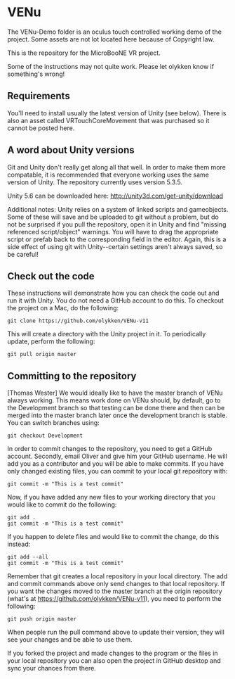 # VENu
The VENu-Demo folder is an oculus touch controlled working demo of the project. Some assets are not lot located here because of Copyright law.

This is the repository for the MicroBooNE VR project. 

Some of the instructions may not quite work. Please let olykken know if something's wrong!


## Requirements

You'll need to install usually the latest version of Unity (see below). There is also an asset called VRTouchCoreMovement that was purchased so it cannot be posted here.

## A word about Unity versions

Git and Unity don't really get along all that well. In order to make them more compatable, it is recommended that everyone working uses the same version of Unity. The repository currently uses version 5.3.5.

Unity 5.6 can be downloaded here: http://unity3d.com/get-unity/download

Additional notes: Unity relies on a system of linked scripts and gameobjects. Some of these will save and be uploaded to git without a problem, but do not be surprised if you pull the repository, open it in Unity and find "missing referenced script/object" warnings. You will have to drag the appropriate script or prefab back to the corresponding field in the editor. Again, this is a side effect of using git with Unity--certain settings aren't always saved, so be careful!

## Check out the code

These instructions will demonstrate how you can check the code out and run it with Unity. You do not need a GitHub account to do this. To checkout the project on a Mac, do the following:

    git clone https://github.com/olykken/VENu-v11

This will create a directory with the Unity project in it. To periodically update, perform the following:

    git pull origin master

## Committing to the repository 

[Thomas Wester] We would ideally like to have the master branch of VENu always working. This means work done on VENu should, by default, go to the Development branch so that testing can be done there and then can be merged into the master branch later once the development branch is stable. You can switch branches using:

    git checkout Development

In order to commit changes to the repository, you need to get a GitHub account. Secondly, email Oliver and give him your GitHub username. He will add you as a contributor and you will be able to make commits. If you have only changed existing files, you can commit to your local git repository with:

    git commit -m "This is a test commit"
    
Now, if you have added any new files to your working directory that you would like to commit do the following:

    git add .
    git commit -m "This is a test commit"
    
If you happen to delete files and would like to commit the change, do this instead:

    git add --all
    git commit -m "This is a test commit"

Remember that git creates a local repository in your local directory. The add and commit commands above only send changes to that local repository. If you want the changes moved to the master branch at the origin repository (what's at https://github.com/olykken/VENu-v11), you need to perform the following:

    git push origin master
    
When people run the pull command above to update their version, they will see your changes and be able to use them. 

If you forked the project and made changes to the program or the files in your local repository you can also open the project in GitHub desktop and sync your chances from there.


